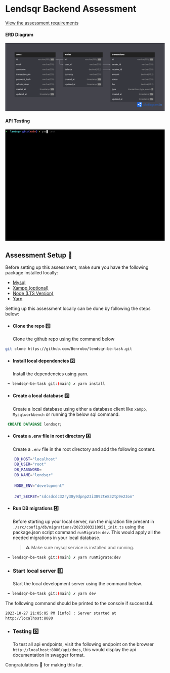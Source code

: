 # Lendsqr Backend Assessment

[View the assessment requirements](/task.md)

#### ERD Diagram

![erd diagram](https://raw.githubusercontent.com/Benrobo/lendsqr-be-task/main/md_assets/db_ERD.png)

#### API Testing

![test script](https://raw.githubusercontent.com/Benrobo/lendsqr-be-task/main/md_assets/lendsqr-test.gif)

## Assessment Setup 🔼

Before setting up this assessment, make sure you have the following package installed locally:

- [Mysql](https://dev.mysql.com/downloads/installer/)
- [Xampp (optional)](https://www.apachefriends.org/fr/download.html)
- [Node (LTS Version)](https://nodejs.org)
- [Yarn](https://classic.yarnpkg.com/lang/en/docs/install/)

Setting up this assessment locally can be done by following the steps below:

- #### Clone the repo :one:
  Clone the github repo using the command below

```bash
git clone https://github.com/Benrobo/lendsqr-be-task.git
```

- #### Install local dependencies :two:
  Install the dependencies using yarn.

```bash
 ➡️ lendsqr-be-task git:(main) ✗ yarn install
```

- #### Create a local database :three:
  Create a local database using either a database client like `xampp, Mysqlworkbench` or running the below sql command.

```sql
 CREATE DATABASE lendsqr;
```

- #### Create a .env file in root directory :four:
  Create a `.env` file in the root directory and add the following content.

```bash
    DB_HOST="localhost"
    DB_USER="root"
    DB_PASSWORD=
    DB_NAME="lendsqr"

    NODE_ENV="development"

    JWT_SECRET="sdcsdcdc32ry38y9dpnp23i3892te832tp9e23on"
```

- #### Run DB migrations :four:

  Before starting up your local server, run the migration file present in `./src/config/db/migrations/20231003210951_init.ts` using the package.json script command `runMigrate:dev`. This would apply all the needed migrations in your local database.

  > :warning: Make sure mysql service is installed and running.

```bash
 ➡️ lendsqr-be-task git:(main) ✗ yarn runMigrate:dev
```

- ### Start local server :five:
  Start the local development server using the command below.

```bash
 ➡️ lendsqr-be-task git:(main) ✗ yarn dev
```

The following command should be printed to the console if successful.

```
2023-10-27 21:05:05 PM [info] : Server started at http://localhost:8080
```

- ### Testing :six:
  To test all api endpoints, visit the following endpoint on the browser `http://localhost:8080/api/docs`, this would display the api documentation in swagger format.

Congratulations 🎊 for making this far.
